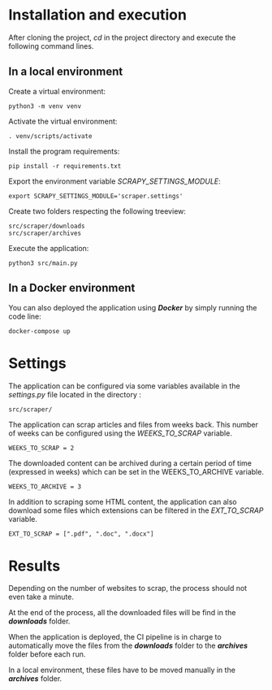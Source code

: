# Installation and execution

After cloning the project, *cd* in the project directory and execute the following command lines.

## In a local environment

Create a virtual environment:

```
python3 -m venv venv
```

Activate the virtual environment:

```
. venv/scripts/activate
```

Install the program requirements:

```
pip install -r requirements.txt
```

Export the environment variable *SCRAPY_SETTINGS_MODULE*:

```
export SCRAPY_SETTINGS_MODULE='scraper.settings'
```

Create two folders respecting the following treeview:

```
src/scraper/downloads
src/scraper/archives
```
Execute the application:

```
python3 src/main.py
```

## In a Docker environment

You can also deployed the application using ***Docker*** by simply running the code line:
```
docker-compose up
```

# Settings

The application can be configured via some variables available in the *settings.py* file located in the directory :

```
src/scraper/
```

The application can scrap articles and files from weeks back. This number of weeks can be configured using the *WEEKS_TO_SCRAP* variable.
```
WEEKS_TO_SCRAP = 2
```

The downloaded content can be archived during a certain period of time (expressed in weeks) which can be set in the WEEKS_TO_ARCHIVE variable.

```
WEEKS_TO_ARCHIVE = 3
```

In addition to scraping some HTML content, the application can also download some files which extensions can be filtered in the *EXT_TO_SCRAP* variable.

```
EXT_TO_SCRAP = [".pdf", ".doc", ".docx"]
```





# Results
Depending on the number of websites to scrap, the process should not even take a minute.

At the end of the process, all the downloaded files will be find in the ***downloads*** folder.

When the application is deployed, the CI pipeline is in charge to automatically move the files from the ***downloads*** folder to the ***archives*** folder before each run.

In a local environment, these files have to be moved manually in the ***archives*** folder.

